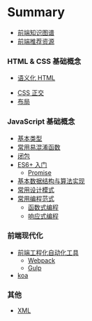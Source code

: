 # Summary

* [前端知识图谱](knowledge_graph.md)
* [前端推荐资源](recommend.md)

### HTML & CSS 基础概念

* [语义化 HTML](html+css/semantic_html.md)
<!-- * [AMP HTML](html+css/amp-html.md)
* [Shadow HTML](html+css/shadow-html.md) -->
* [CSS 正交](html+css/css_cross.md)
* [布局](html+css/layout.md)

### JavaScript 基础概念

* [基本类型](type.md)
* [常用易混淆函数](js/function.md)
* [闭包](js/closure.md)
* [ES6+ 入门](js/eslatest.md)
  * [Promise](js/promise.md)
* [基本数据结构与算法实现](js/algorithm.md)
* [常用设计模式](js/design_patterns.md)
* [常用编程范式](js/paradigm.md)
  * [函数式编程](js/functional.md)
  * [响应式编程](js/rp.md)
<!-- * [原型链](js/prototype.md) -->


### 前端现代化

<!-- * [直接操作 DOM](modernize/dom.md)
* [Virtual DOM](modernize/virtual-dom.md)
* [事件代理](modernize/vent-delegation.md) -->
* [前端工程化自动化工具](modernize/tools.md)
  * [Webpack](modernize/tools.md#Webpack)
  * [Gulp](modernize/tools.md#Gulp)
* [koa](modernize/koa.md)

### 其他

* [XML](others/xml.md)
